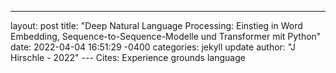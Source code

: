 ---
layout: post
title:  "Deep Natural Language Processing: Einstieg in Word Embedding, Sequence-to-Sequence-Modelle und Transformer mit Python"
date:   2022-04-04 16:51:29 -0400
categories: jekyll update
author: "J Hirschle - 2022"
--- Cites: Experience grounds language